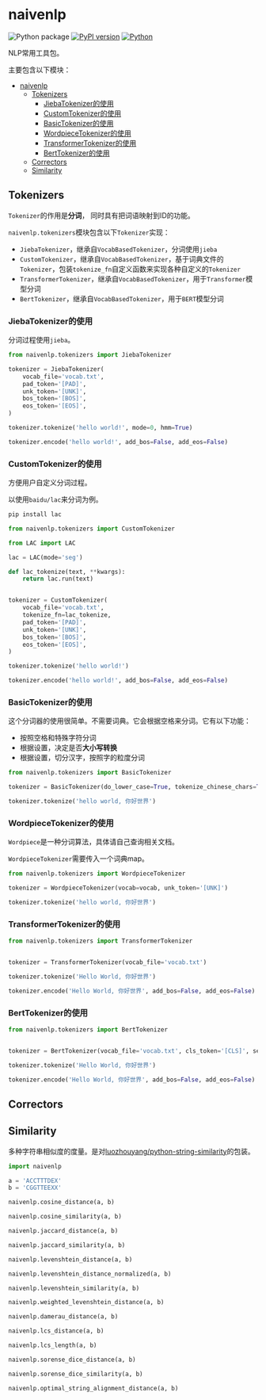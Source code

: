 # naivenlp

![Python package](https://github.com/luozhouyang/naivenlp/workflows/Python%20package/badge.svg)
[![PyPI version](https://badge.fury.io/py/naivenlp.svg)](https://badge.fury.io/py/naivenlp)
[![Python](https://img.shields.io/pypi/pyversions/naivenlp.svg?style=plastic)](https://badge.fury.io/py/naivenlp)


NLP常用工具包。



主要包含以下模块：

- [naivenlp](#naivenlp)
  - [Tokenizers](#tokenizers)
    - [JiebaTokenizer的使用](#jiebatokenizer的使用)
    - [CustomTokenizer的使用](#customtokenizer的使用)
    - [BasicTokenizer的使用](#basictokenizer的使用)
    - [WordpieceTokenizer的使用](#wordpiecetokenizer的使用)
    - [TransformerTokenizer的使用](#transformertokenizer的使用)
    - [BertTokenizer的使用](#berttokenizer的使用)
  - [Correctors](#correctors)
  - [Similarity](#similarity)


## Tokenizers

`Tokenizer`的作用是**分词**， 同时具有把词语映射到ID的功能。

`naivenlp.tokenizers`模块包含以下`Tokenizer`实现：

* `JiebaTokenizer`，继承自`VocabBasedTokenizer`，分词使用`jieba`
* `CustomTokenizer`，继承自`VocabBasedTokenizer`，基于词典文件的`Tokenizer`，包装`tokenize_fn`自定义函数来实现各种自定义的`Tokenizer`
* `TransformerTokenizer`，继承自`VocabBasedTokenizer`，用于`Transformer`模型分词
* `BertTokenizer`，继承自`VocabBasedTokenizer`，用于`BERT`模型分词



### JiebaTokenizer的使用

分词过程使用`jieba`。

```python
from naivenlp.tokenizers import JiebaTokenizer

tokenizer = JiebaTokenizer(
    vocab_file='vocab.txt',
    pad_token='[PAD]',
    unk_token='[UNK]',
    bos_token='[BOS]',
    eos_token='[EOS]',
)

tokenizer.tokenize('hello world!', mode=0, hmm=True)

tokenizer.encode('hello world!', add_bos=False, add_eos=False)

```

### CustomTokenizer的使用

方便用户自定义分词过程。

以使用`baidu/lac`来分词为例。

```bash
pip install lac
```

```python
from naivenlp.tokenizers import CustomTokenizer

from LAC import LAC

lac = LAC(mode='seg')

def lac_tokenize(text, **kwargs):
    return lac.run(text)


tokenizer = CustomTokenizer(
    vocab_file='vocab.txt',
    tokenize_fn=lac_tokenize,
    pad_token='[PAD]',
    unk_token='[UNK]',
    bos_token='[BOS]',
    eos_token='[EOS]',
)

tokenizer.tokenize('hello world!')

tokenizer.encode('hello world!', add_bos=False, add_eos=False)

```

### BasicTokenizer的使用

这个分词器的使用很简单。不需要词典。它会根据空格来分词。它有以下功能：

* 按照空格和特殊字符分词
* 根据设置，决定是否**大小写转换**
* 根据设置，切分汉字，按照字的粒度分词

```python
from naivenlp.tokenizers import BasicTokenizer

tokenizer = BasicTokenizer(do_lower_case=True, tokenize_chinese_chars=True)

tokenizer.tokenize('hello world, 你好世界')

```


### WordpieceTokenizer的使用

`Wordpiece`是一种分词算法，具体请自己查询相关文档。

`WordpieceTokenizer`需要传入一个词典map。

```python
from naivenlp.tokenizers import WordpieceTokenizer

tokenizer = WordpieceTokenizer(vocab=vocab, unk_token='[UNK]')

tokenizer.tokenize('hello world, 你好世界')
```


### TransformerTokenizer的使用

```python
from naivenlp.tokenizers import TransformerTokenizer


tokenizer = TransformerTokenizer(vocab_file='vocab.txt')

tokenizer.tokenize('Hello World, 你好世界')

tokenizer.encode('Hello World, 你好世界', add_bos=False, add_eos=False)

```

### BertTokenizer的使用

```python
from naivenlp.tokenizers import BertTokenizer


tokenizer = BertTokenizer(vocab_file='vocab.txt', cls_token='[CLS]', sep_token='[SEP]', mask_token='[MASK]')

tokenizer.tokenize('Hello World, 你好世界')

tokenizer.encode('Hello World, 你好世界', add_bos=False, add_eos=False)

```


## Correctors



## Similarity

多种字符串相似度的度量。是对[luozhouyang/python-string-similarity](https://github.com/luozhouyang/python-string-similarity)的包装。

```python
import naivenlp

a = 'ACCTTTDEX'
b = 'CGGTTEEXX'

naivenlp.cosine_distance(a, b)

naivenlp.cosine_similarity(a, b)

naivenlp.jaccard_distance(a, b)

naivenlp.jaccard_similarity(a, b)

naivenlp.levenshtein_distance(a, b)

naivenlp.levenshtein_distance_normalized(a, b)

naivenlp.levenshtein_similarity(a, b)

naivenlp.weighted_levenshtein_distance(a, b)

naivenlp.damerau_distance(a, b)

naivenlp.lcs_distance(a, b)

naivenlp.lcs_length(a, b)

naivenlp.sorense_dice_distance(a, b)

naivenlp.sorense_dice_similarity(a, b)

naivenlp.optimal_string_alignment_distance(a, b)

```